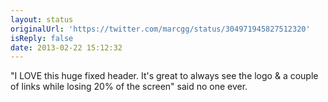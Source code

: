 ```yaml
---
layout: status
originalUrl: 'https://twitter.com/marcgg/status/304971945827512320'
isReply: false
date: 2013-02-22 15:12:32
---
```


"I LOVE this huge fixed header. It's great to always see the logo &amp; a couple of links while losing 20% of the screen" said no one ever.

